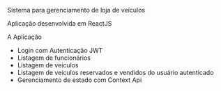 Sistema para gerenciamento de loja de veículos 

Aplicação desenvolvida em ReactJS


  A Aplicação

- Login com Autenticação JWT
- Listagem de funcionários
- Listagem de veículos
- Listagem de veículos reservados e vendidos do usuário autenticado
- Gerenciamento de estado com Context Api





